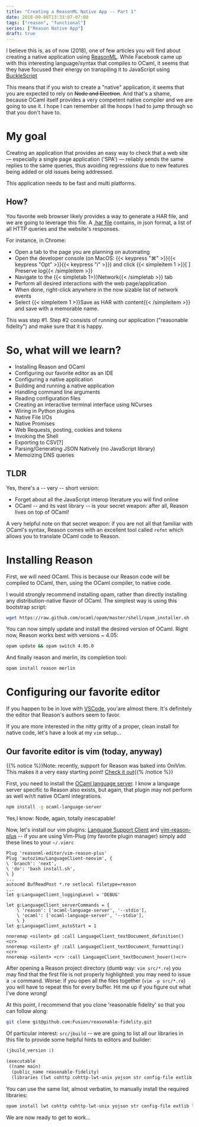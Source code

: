 ```yaml
---
title: "Creating a ReasonML Native App -- Part 1"
date: 2018-09-08T13:33:07-07:00
tags: ["reason", "functional"]
series: ["Reason Native App"]
draft: true
---
```


I believe this is, as of now (2018), one of few articles you will find about creating a native application using [ReasonML](https://reasonml.github.io/). While Facebook came up with this interesting language/syntax that compiles to OCaml, it seems that they have focused their energy on transpiling it to JavaScript using [BuckleScript](https://github.com/BuckleScript/bucklescript)

This means that if you wish to create a "native" application, it seems that you are expected to rely on ~~Node and Electron~~. And that's a shame, because OCaml itself provides a very competent native compiler and we are going to use it. I hope I can remember all the hoops I had to jump through so that you don't have to.

# My goal

Creating an application that provides an easy way to check that a web site — especially a single page application ('SPA') — reliably sends the same replies to the same queries, thus avoiding regressions due to new features being added or old issues being addressed.

This application needs to be fast and multi platforms.

## How?

You favorite web browser likely provides a way to generate a HAR file, and we are going to leverage this file. A [.har file](https://en.wikipedia.org/wiki/.har)  contains, in json format, a list of all HTTP queries and the website's responses.

For instance, in Chrome:

- Open a tab to the page you are planning on automating
- Open the developer console (on MacOS: {{< keypress "⌘" >}}{{< keypress "Opt" >}}{{< keypress "i" >}}) and click {{< simpleitem 1 >}}[ ] Preserve log{{< /simpleitem >}}
- Navigate to the {{< simpletab 1>}}Network{{< /simpletab >}} tab
- Perform all desired interactions with the web page/application
- When done, right-click anywhere in the now sizable list of network events
- Select {{< simpleitem 1 >}}Save as HAR with content{{< /simpleitem >}} and save with a memorable name.

This was step #1. Step #2 consists of running our application ("reasonable fidelity") and make sure that it is happy.

# So, what will we learn?

- Installing Reason and OCaml
- Configuring our favorite editor as an IDE
- Configuring a native application
- Building and running a native application
- Handling command line arguments
- Reading configuration files
- Creating an interactive terminal interface using NCurses
- Wiring in Python plugins
- Native File I/Os
- Native Promises
- Web Requests, posting, cookies and tokens
- Invoking the Shell
- Exporting to CSV[?]
- Parsing/Generating JSON Natively (no JavaScript library)
- Memoizing DNS queries


## TLDR

Yes, there's a -- very -- short version:

* Forget about all the JavaScript interop literature you will find online
* OCaml -- and its vast library -- is your secret weapon: after all, Reason lives on top of OCaml!

A very helpful note on that secret weapon: if you are not all that familiar with OCaml's syntax, Reason comes with an excellent tool called `refmt` which allows you to translate OCaml code to Reason.

# Installing Reason

First, we will need OCaml. This is because our Reason code will be compiled to OCaml, then, using the OCaml compiler, to native code.

I would strongly recommend installing opam, rather than directly installing any distribution-native flavor of OCaml. The simplest way is using this bootstrap script:
```bash
wget https://raw.github.com/ocaml/opam/master/shell/opam_installer.sh -O - | sh -s /usr/local/bin
```
You can now simply update and install the desired version of OCaml. Right now, Reason works best with versions ~ 4.05:
```bash
opam update && opam switch 4.05.0
```
And finally reason and merlin, its completion tool:
```bash
opam install reason merlin
```

# Configuring our favorite editor

If you happen to be in love with [VSCode](https://marketplace.visualstudio.com/items?itemName=jaredly.reason-vscode), you'are almost there. It's definitely the editor that Reason's authors seem to favor.

If you are more interested in the nitty gritty of a proper, clean install for native code, let's have a look at my `vim` setup...

## Our favorite editor is vim (today, anyway)

{{% notice %}}Note: recently, support for Reason was baked into OniVim. This makes it a very easy starting point! [Check it out](https://github.com/jaredly/reason-language-server#onivim){{% /notice %}}

First, you need to install the [OCaml language server](https://github.com/freebroccolo/ocaml-language-server). I know a language server specific to Reason also exists, but again, that plugin may not perform as well w/r/t native OCaml integrations.
```bash
npm install -g ocaml-language-server
```
Yes,I know: Node, again, totally inescapable!

Now, let's install our vim plugins: [Language Support Client](https://github.com/autozimu/LanguageClient-neovim) and [vim-reason-plus](https://github.com/reasonml-editor/vim-reason-plus) -- if you are using Vim-Plug (my favorite plugin manager) simply add these lines to your `~/.vimrc`
```vim
Plug 'reasonml-editor/vim-reason-plus'
Plug 'autozimu/LanguageClient-neovim', {
\ 'branch': 'next',
\ 'do': 'bash install.sh',
\ }
...
autocmd BufReadPost *.re setlocal filetype=reason
...
let g:LanguageClient_loggingLevel = 'DEBUG'

let g:LanguageClient_serverCommands = {
    \ 'reason': ['ocaml-language-server', '--stdio'],
    \ 'ocaml': ['ocaml-language-server', '--stdio'],
    \ }
let g:LanguageClient_autoStart = 1

nnoremap <silent> gd :call LanguageClient_textDocument_definition()<cr>
nnoremap <silent> gf :call LanguageClient_textDocument_formatting()<cr>
nnoremap <silent> <cr> :call LanguageClient_textDocument_hover()<cr>
```

After opening a Reason project directory (dumb way: `vim src/*.re`) you may find that the first file is not properly highlighted: you may need to issue a `:e` command. Worse: if you open all the files together (`vim -p src/*.re`) you will have to repeat this for every buffer. Hit me up if you figure out what I've done wrong!

At this point, I recommend that you clone 'reasonable fidelity' so that you can follow along:
```bash
git clone git@github.com:Fusion/reasonable-fidelity.git
```
Of particular interest: `src/jbuild` -- we are going to list all our libraries in this file to provide some helpful hints to editors and builder:
```lisp
(jbuild_version 1)

(executable
 ((name main)
  (public_name reasonable-fidelity)
  (libraries (lwt cohttp cohttp-lwt-unix yojson str config-file extlib lymp diff curses))))
```
You can use the same list, almost verbatim, to manually install the required libraries:
```bash
opam install lwt cohttp cohttp-lwt-unix yojson str config-file extlib lymp diff curses
```

We are now ready to get to work...
